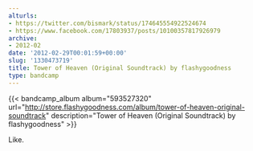 ```yaml
---
alturls:
- https://twitter.com/bismark/status/174645554922524674
- https://www.facebook.com/17803937/posts/10100357817926979
archive:
- 2012-02
date: '2012-02-29T00:01:59+00:00'
slug: '1330473719'
title: Tower of Heaven (Original Soundtrack) by flashygoodness
type: bandcamp
---
```


{{< bandcamp_album album="593527320" url="http://store.flashygoodness.com/album/tower-of-heaven-original-soundtrack" description="Tower of Heaven (Original Soundtrack) by flashygoodness" >}}

Like.

